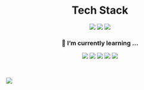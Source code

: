 <div align="center">
	<h1>Tech Stack</h1>
	<img src="https://img.shields.io/badge/Go-00ADD8?style=flat&logo=Go&logoColor=white"/>
	<img src="https://img.shields.io/badge/Linux-FCC624?style=flat&logo=Linux&logoColor=white"/>
	<img src="https://img.shields.io/badge/VisualStudioCode-007ACC?style=flat&logo=Visual Studio Code&logoColor=white"/>
	<h3>🌱 I’m currently learning ...</h3>
	<img src="https://img.shields.io/badge/Java-007396?style=flat&logo=Java&logoColor=white"/>
	<img src="https://img.shields.io/badge/Spring Boot-6DB33F?style=flat&logo=Spring Boot&logoColor=white"/>
	<img src="https://img.shields.io/badge/Spring Security-6DB33F?style=flat&logo=Spring Security&logoColor=white"/>
	<img src="https://img.shields.io/badge/mysql-4479A1?style=flat&logo=mysql&logoColor=white"/>
	<img src="https://img.shields.io/badge/intellij IDEA-000000?style=flat&logo=intellij idea&logoColor=white"/>
</div></br></br>

![](https://leetcard.jacoblin.cool/leik24?theme=light,unicorn)





